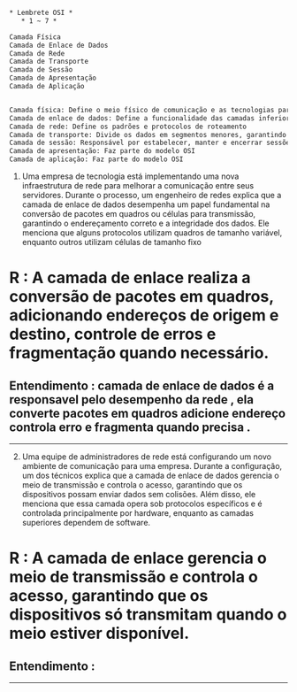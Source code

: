 ```txt
* Lembrete OSI *
   * 1 ~ 7 * 

Camada Física
Camada de Enlace de Dados
Camada de Rede
Camada de Transporte
Camada de Sessão
Camada de Apresentação
Camada de Aplicação


Camada física: Define o meio físico de comunicação e as tecnologias para transmitir dados 
Camada de enlace de dados: Define a funcionalidade das camadas inferiores 
Camada de rede: Define os padrões e protocolos de roteamento 
Camada de transporte: Divide os dados em segmentos menores, garantindo que eles sejam transmitidos corretamente e reagrupados no destino 
Camada de sessão: Responsável por estabelecer, manter e encerrar sessões de comunicação 
Camada de apresentação: Faz parte do modelo OSI 
Camada de aplicação: Faz parte do modelo OSI 
```



1. Uma empresa de tecnologia está implementando uma nova infraestrutura de rede para melhorar
a comunicação entre seus servidores. Durante o processo, um engenheiro de redes explica que a
camada de enlace de dados desempenha um papel fundamental na conversão de pacotes em
quadros ou células para transmissão, garantindo o endereçamento correto e a integridade dos
dados. Ele menciona que alguns protocolos utilizam quadros de tamanho variável, enquanto
outros utilizam células de tamanho fixo

# R : A camada de enlace realiza a conversão de pacotes em quadros, adicionando endereços de origem e destino, controle de erros e fragmentação quando necessário.

## Entendimento : camada de enlace de dados é a responsavel pelo desempenho da rede , ela converte pacotes em quadros adicione endereço controla erro e fragmenta quando precisa .

---------------------------------------------------------------------------------------------------------------------------

2. Uma equipe de administradores de rede está configurando um novo ambiente de comunicação
para uma empresa. Durante a configuração, um dos técnicos explica que a camada de enlace de
dados gerencia o meio de transmissão e controla o acesso, garantindo que os dispositivos
possam enviar dados sem colisões. Além disso, ele menciona que essa camada opera sob
protocolos específicos e é controlada principalmente por hardware, enquanto as camadas
superiores dependem de software.

# R : A camada de enlace gerencia o meio de transmissão e controla o acesso, garantindo que os dispositivos só transmitam quando o meio estiver disponível.

## Entendimento : 

---------------------------------------------------------------------------------------------------------------------------
